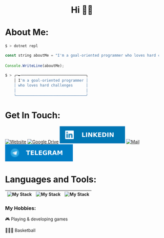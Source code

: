 <h1 float="left" align="center">Hi 👋🏿</h1>

# About Me:
```sh
$ > dotnet repl
```

```js
const string aboutMe = "I'm a goal-oriented programmer who loves hard challenges";

Console.WriteLine(aboutMe);
```

```sh
$ > ╭─✒──────────────────────────────╮
    │ I'm a goal-oriented programmer │
    │ who loves hard challenges      │
    │                                │
    ╰────────────────────────────────╯
```

# Get In Touch:
<p align="left">

  <a href="#">![Website](https://img.shields.io/badge/Website-000000?style=for-the-badge&logo=esri&logoColor=white)</a>
  <a href="https://docs.google.com/document/d/1XSApzTAeKgkyCfpn1TcQdJafSIK0tMc2/edit?usp=sharing&ouid=112663055965527788195&rtpof=true&sd=true">![Google Drive](https://img.shields.io/badge/CV-4285F4?style=for-the-badge&logo=googledrive&logoColor=white)</a>
  <a href="https://linkedin.com/in/cherrynik"><img src="./social-icons/icon-linkedin.svg"></a>
  <a href="mailto:me@cherrynik.ru">![Mail](https://img.shields.io/badge/Email-%23EA4335.svg?style=for-the-badge&logo=gmail&logoColor=white)</a>
  <a href="https://t.me/cherrynik"><img src="./social-icons/icon-telegram.svg"></a>

</p>

# Languages and Tools:

| ![My Stack](https://skillicons.dev/icons?i=cs) | ![My Stack](https://skillicons.dev/icons?i=ts) | ![My Stack](https://skillicons.dev/icons?i=nodejs)
| :--------------------------------------------: | :--------------------------------------------: | :--------------------------------------------: |


### My Hobbies:
🎮 Playing & developing games

⛹🏿‍♂️ Basketball
